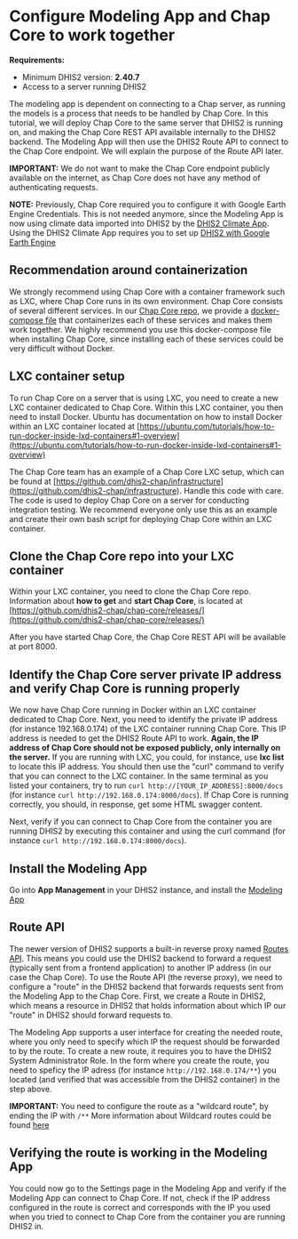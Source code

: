 # Configure Modeling App and Chap Core to work together

**Requirements:**

- Minimum DHIS2 version: **2.40.7**
- Access to a server running DHIS2

The modeling app is dependent on connecting to a Chap server, as running the models is a process that needs to be handled by Chap Core. In this tutorial, we will deploy Chap Core to the same server that DHIS2 is running on, and making the Chap Core REST API available internally to the DHIS2 backend. The Modeling App will then use the DHIS2 Route API to connect to the Chap Core endpoint. We will explain the purpose of the Route API later.

**IMPORTANT:** We do not want to make the Chap Core endpoint publicly available on the internet, as Chap Core does not have any method of authenticating requests.

**NOTE:** Previously, Chap Core required you to configure it with Google Earth Engine Credentials. This is not needed anymore, since the Modeling App is now using climate data imported into DHIS2 by the [DHIS2 Climate App](https://apps.dhis2.org/app/effb986c-a3c7-485e-a2f6-5e54ff9df7c3). Using the DHIS2 Climate App requires you to set up [DHIS2 with Google Earth Engine](https://docs.dhis2.org/en/topics/tutorials/google-earth-engine-sign-up.html)

## Recommendation around containerization

We strongly recommend using Chap Core with a container framework such as LXC, where Chap Core runs in its own environment. Chap Core consists of several different services. In our [Chap Core repo](https://github.com/dhis2-chap/chap-core), we provide a [docker-compose file](https://github.com/dhis2-chap/chap-core/blob/master/compose.yml) that containerizes each of these services and makes them work together. We highly recommend you use this docker-compose file when installing Chap Core, since installing each of these services could be very difficult without Docker.

## LXC container setup

To run Chap Core on a server that is using LXC, you need to create a new LXC container dedicated to Chap Core. Within this LXC container, you then need to install Docker. Ubuntu has documentation on how to install Docker within an LXC container located at [https://ubuntu.com/tutorials/how-to-run-docker-inside-lxd-containers#1-overview](https://ubuntu.com/tutorials/how-to-run-docker-inside-lxd-containers#1-overview)

The Chap Core team has an example of a Chap Core LXC setup, which can be found at [https://github.com/dhis2-chap/infrastructure](https://github.com/dhis2-chap/infrastructure). Handle this code with care. The code is used to deploy Chap Core on a server for conducting integration testing. We recommend everyone only use this as an example and create their own bash script for deploying Chap Core within an LXC container.

## Clone the Chap Core repo into your LXC container

Within your LXC container, you need to clone the Chap Core repo. Information about **how to get** and **start Chap Core**, is located at [https://github.com/dhis2-chap/chap-core/releases/](https://github.com/dhis2-chap/chap-core/releases/)

After you have started Chap Core, the Chap Core REST API will be available at port 8000.

## Identify the Chap Core server private IP address and verify Chap Core is running properly

We now have Chap Core running in Docker within an LXC container dedicated to Chap Core. Next, you need to identify the private IP address (for instance 192.168.0.174) of the LXC container running Chap Core. This IP address is needed to get the DHIS2 Route API to work. **Again, the IP address of Chap Core should not be exposed publicly, only internally on the server.** If you are running with LXC, you could, for instance, use **lxc list** to locate this IP address. You should then use the "curl" command to verify that you can connect to the LXC container. In the same terminal as you listed your containers, try to run `curl http://[YOUR_IP_ADDRESS]:8000/docs` (for instance `curl http://192.168.0.174:8000/docs`). If Chap Core is running correctly, you should, in response, get some HTML swagger content.

Next, verify if you can connect to Chap Core from the container you are running DHIS2 by executing this container and using the curl command (for instance `curl http://192.168.0.174:8000/docs`).

## Install the Modeling App

Go into **App Management** in your DHIS2 instance, and install the [Modeling App](https://apps.dhis2.org/app/a29851f9-82a7-4ecd-8b2c-58e0f220bc75)

## Route API

The newer version of DHIS2 supports a built-in reverse proxy named [Routes API](https://docs.dhis2.org/en/develop/using-the-api/dhis-core-version-242/route.html). This means you could use the DHIS2 backend to forward a request (typically sent from a frontend application) to another IP address (in our case the Chap Core). To use the Route API (the reverse proxy), we need to configure a "route" in the DHIS2 backend that forwards requests sent from the Modeling App to the Chap Core. First, we create a Route in DHIS2, which means a resource in DHIS2 that holds information about which IP our "route" in DHIS2 should forward requests to.

The Modeling App supports a user interface for creating the needed route, where you only need to specify which IP the request should be forwarded to by the route. To create a new route, it requires you to have the DHIS2 System Administrator Role. In the form where you create the route, you need to speficy the IP adress (for instance `http://192.168.0.174/**`) you located (and verified that was accessible from the DHIS2 container) in the step above.

**IMPORTANT:** You need to configure the route as a "wildcard route", by ending the IP with `/**` More information about Wildcard routes could be found [here](https://docs.dhis2.org/en/develop/using-the-api/dhis-core-version-242/route.html#wildcard-routes)

## Verifying the route is working in the Modeling App

You could now go to the Settings page in the Modeling App and verify if the Modeling App can connect to Chap Core. If not, check if the IP address configured in the route is correct and corresponds with the IP you used when you tried to connect to Chap Core from the container you are running DHIS2 in.
